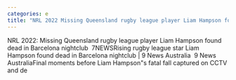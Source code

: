 ```yaml
---
categories: e
title: "NRL 2022 Missing Queensland rugby league player Liam Hampson found dead in Barcelona nightclub  7NEWS"
---
```

NRL 2022: Missing Queensland rugby league player Liam Hampson found dead in Barcelona nightclub&nbsp;&nbsp;7NEWSRising rugby league star Liam Hampson found dead in Barcelona nightclub | 9 News Australia&nbsp;&nbsp;9 News AustraliaFinal moments before Liam Hampson"s fatal fall captured on CCTV and de